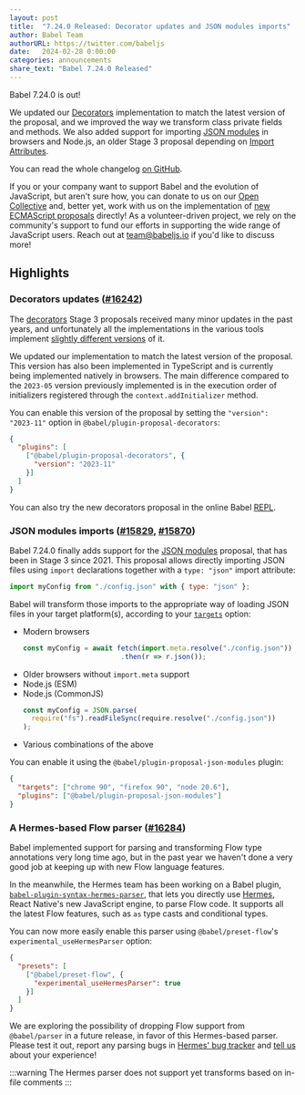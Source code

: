 ```yaml
---
layout: post
title:  "7.24.0 Released: Decorator updates and JSON modules imports"
author: Babel Team
authorURL: https://twitter.com/babeljs
date:   2024-02-28 0:00:00
categories: announcements
share_text: "Babel 7.24.0 Released"
---
```


Babel 7.24.0 is out!

We updated our [Decorators](https://github.com/tc39/proposal-decorators/) implementation to match the latest version of the proposal, and we improved the way we transform class private fields and methods. We also added support for importing [JSON modules](https://github.com/tc39/proposal-json-modules) in browsers and Node.js, an older Stage 3 proposal depending on [Import Attributes](https://github.com/tc39/proposal-import-attributes).

You can read the whole changelog [on GitHub](https://github.com/babel/babel/releases/tag/v7.23.0).

<!-- truncate -->

If you or your company want to support Babel and the evolution of JavaScript, but aren't sure how, you can donate to us on our [Open Collective](https://github.com/babel/babel?sponsor=1) and, better yet, work with us on the implementation of [new ECMAScript proposals](https://github.com/babel/proposals) directly! As a volunteer-driven project, we rely on the community's support to fund our efforts in supporting the wide range of JavaScript users. Reach out at [team@babeljs.io](mailto:team@babeljs.io) if you'd like to discuss more!

## Highlights

### Decorators updates ([#16242](https://github.com/babel/babel/pull/16242))

The [decorators](https://github.com/tc39/proposal-decorator-metadata/) Stage 3 proposals received many minor updates in the past years, and unfortunately all the implementations in the various tools implement [slightly different versions](https://github.com/evanw/decorator-tests) of it.

We updated our implementation to match the latest version of the proposal. This version has also been implemented in TypeScript and is currently being implemented natively in browsers. The main difference compared to the `2023-05` version previously implemented is in the execution order of initializers registered through the `context.addInitializer` method.

You can enable this version of the proposal by setting the `"version": "2023-11"` option in `@babel/plugin-proposal-decorators`:
```json title="babel.config.json"
{
  "plugins": [
    ["@babel/plugin-proposal-decorators", {
      "version": "2023-11"
    }]
  ]
}
```

You can also try the new decorators proposal in the online Babel [REPL](https://babeljs.io/repl#?browsers=defaults%2C%20not%20ie%2011%2C%20not%20ie_mob%2011&build=&builtIns=false&corejs=3.21&spec=false&loose=false&code_lz=GYVwdgxgLglg9mABAGzgczQUwE4AoCUiA3gFCKID0FiA8gA6ZICecI2A5AM6IBG2cAd045EEBJzjJMAGjKVqAQzAATRIwU8piAEQBRAG4LkIBVEzbEMJFAAWmRJxjLMPBdgCEcsWAlSAdKhouG5oIAC2jFCc-ADcJAC-JCQQyAqc3ACCxHIAAoFY2HIRtnDKBMSJ8UA&debug=false&forceAllTransforms=false&modules=false&shippedProposals=false&circleciRepo=&evaluate=false&fileSize=false&timeTravel=false&sourceType=module&lineWrap=true&presets=env&prettier=false&targets=&version=7.24.0&externalPlugins=%40babel%2Fplugin-proposal-decorators%407.24.0&assumptions=%7B%7D).

### JSON modules imports ([#15829](https://github.com/babel/babel/pull/15829), [#15870](https://github.com/babel/babel/pull/15870))

Babel 7.24.0 finally adds support for the [JSON modules](https://github.com/tc39/proposal-json-modules) proposal, that has been in Stage 3 since 2021. This proposal allows directly importing JSON files using `import` declarations together with a `type: "json"` import attribute:

```js
import myConfig from "./config.json" with { type: "json" };
```

Babel will transform those imports to the appropriate way of loading JSON files in your target platform(s), according to your [`targets`](https://babeljs.io/docs/options#targets) option:
- Modern browsers
  ```js
  const myConfig = await fetch(import.meta.resolve("./config.json"))
                          .then(r => r.json());
  ```
- Older browsers without `import.meta` support
- Node.js (ESM)
- Node.js (CommonJS)
  ```js
  const myConfig = JSON.parse(
    require("fs").readFileSync(require.resolve("./config.json"))
  );
  ```
- Various combinations of the above

You can enable it using the `@babel/plugin-proposal-json-modules` plugin:

```json title="babel.config.json"
{
  "targets": ["chrome 90", "firefox 90", "node 20.6"],
  "plugins": ["@babel/plugin-proposal-json-modules"]
}
```

### A Hermes-based Flow parser ([#16284](https://github.com/babel/babel/pull/16284))

Babel implemented support for parsing and transforming Flow type annotations very long time ago, but in the past year we haven't done a very good job at keeping up with new Flow language features.

In the meanwhile, the Hermes team has been working on a Babel plugin, [`babel-plugin-syntax-hermes-parser`](https://www.npmjs.com/package/babel-plugin-syntax-hermes-parser), that lets you directly use [Hermes](https://hermesengine.dev/), React Native's new JavaScript engine, to parse Flow code. It supports all the latest Flow features, such as `as` type casts and conditional types.

You can now more easily enable this parser using `@babel/preset-flow`'s `experimental_useHermesParser` option:
```json title="babel.config.json"
{
  "presets": [
    ["@babel/preset-flow", {
      "experimental_useHermesParser": true
    }]
  ]
}
```

We are exploring the possibility of dropping Flow support from `@babel/parser` in a future release, in favor of this Hermes-based parser. Please test it out, report any parsing bugs in [Hermes' bug tracker](https://github.com/facebook/hermes/issues?q=is%3Aissue+is%3Aopen+sort%3Aupdated-desc) and [tell us](https://github.com/babel/babel/discussions) about your experience!

:::warning
The Hermes parser does not support yet transforms based on in-file comments
:::
